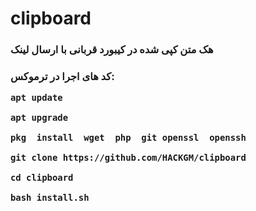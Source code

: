 # clipboard

<h3> هک متن کپی شده در کیبورد قربانی با ارسال لینک <h3>

کد های اجرا در ترموکس: 
<pre><code>apt update<br>
apt upgrade<br>
pkg  install  wget  php  git openssl  openssh<br>
git clone https://github.com/HACKGM/clipboard<br>
cd clipboard<br>
bash install.sh<code><pre>
